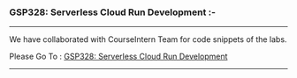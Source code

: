 ### GSP328: Serverless Cloud Run Development :-

----------------------------------------------------------------------------------------------------------------------------------------------

We have collaborated with CourseIntern Team for code snippets of the labs.

Please Go To : [GSP328: Serverless Cloud Run Development](https://www.courseintern.com/post/qwiklabs/challenge-labs/gsp328-serverless-cloud-run-development/)

----------------------------------------------------------------------------------------------------------------------------------------------
